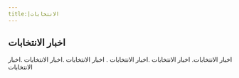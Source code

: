 ```yaml
---
title:|الانتخابات
---
```


## اخبار الانتخابات

اخبار الانتخابات. اخبار الانتخابات .اخبار الانتخابات . اخبار الانتخابات .اخبار الانتخابات .اخبار الانتخابات
